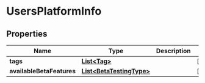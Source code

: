 # UsersPlatformInfo

## Properties
Name | Type | Description | Notes
------------ | ------------- | ------------- | -------------
**tags** | [**List&lt;Tag&gt;**](Tag.md) |  |  [optional]
**availableBetaFeatures** | [**List&lt;BetaTestingType&gt;**](BetaTestingType.md) |  |  [optional]
